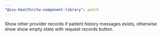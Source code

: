 ```yaml
---
"@zus-health/ctw-component-library": patch
---
```


Show other provider records if patient history messages exists, otherwise show show empty state with request records button.
